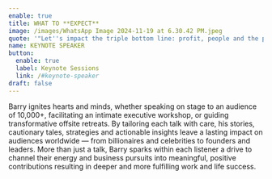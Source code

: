 ```yaml
---
enable: true
title: WHAT TO **EXPECT**
image: /images/WhatsApp Image 2024-11-19 at 6.30.42 PM.jpeg
quote: '"Let''s impact the triple bottom line: profit, people and the planet."'
name: KEYNOTE SPEAKER
button:
  enable: true
  label: Keynote Sessions
  link: /#keynote-speaker
draft: false
---
```

Barry ignites hearts and minds, whether speaking on stage to an audience of
10,000+, facilitating an intimate executive workshop, or guiding
transformative offsite retreats. By tailoring each talk with care, his
stories, cautionary tales, strategies and actionable insights leave a
lasting impact on audiences worldwide — from billionaires and celebrities to
founders and leaders. More than just a talk, Barry sparks within each
listener a drive to channel their energy and business pursuits into
meaningful, positive contributions resulting in deeper and more fulfilling
work and life success.

